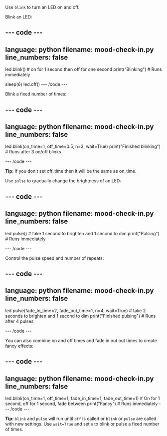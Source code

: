 Use `blink` to turn an LED on and off. 

Blink an LED:  

--- code ---
---
language: python
filename: mood-check-in.py
line_numbers: false
---
led.blink() # on for 1 second then off for one second
print("Blinking") # Runs immediately

sleep(6)
led.off()
--- /code ---

Blink a fixed number of times:

--- code ---
---
language: python
filename: mood-check-in.py
line_numbers: false
---
led.blink(on_time=1, off_time=0.5, n=3, wait=True)
print("Finished blinking") # Runs after 3 on/off blinks

--- /code ---

**Tip:** If you don't set off_time then it will be the same as on_time. 

Use `pulse` to gradually change the brightness of an LED:

--- code ---
---
language: python
filename: mood-check-in.py
line_numbers: false
---
led.pulse() # take 1 second to brighten and 1 second to dim
print("Pulsing") # Runs immediately

--- /code ---

Control the pulse speed and number of repeats:

--- code ---
---
language: python
filename: mood-check-in.py
line_numbers: false
---
led.pulse(fade_in_time=2, fade_out_time=1, n=4, wait=True) # take 2 seconds to brighten and 1 second to dim
print("Finished pulsing") # Runs after 4 pulses

--- /code ---

You can also combine on and off times and fade in out out times to create fancy effects:

--- code ---
---
language: python
filename: mood-check-in.py
line_numbers: false
---
led.blink(on_time=1, off_time=1, fade_in_time=1, fade_out_time=1) # On for 1 second, off for 1 second, fade between
print("Fancy") # Runs immediately 
--- /code ---

**Tip:** `blink` and `pulse` will run until `off` is called or `blink` or `pulse` are called with new settings. Use `wait=True` and set `n` to blink or pulse a fixed number of times. 
